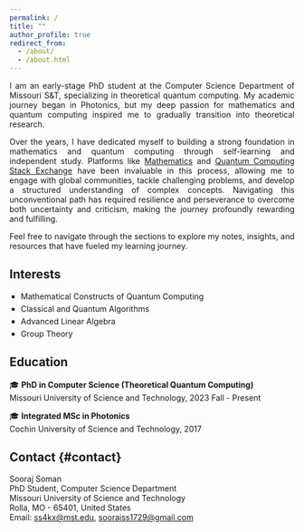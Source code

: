 ```yaml
---
permalink: /
title: ""
author_profile: true
redirect_from: 
  - /about/
  - /about.html
---
```


<style>
.text-block {
    text-indent: 0px;
    padding-top:0px;
    margin-top: 0px;
    margin-bottom: 0px;
    text-align: justify; /* Moved this from inline style */
}
</style>
    
<a name="about-me"></a>

<div class="text-block">
<p>I am an early-stage PhD student at the Computer Science Department of Missouri S&T, specializing in theoretical quantum computing. My academic journey began in Photonics, but my deep passion for mathematics and quantum computing inspired me to gradually transition into theoretical research.</p>

<p>Over the years, I have dedicated myself to building a strong foundation in mathematics and quantum computing through self-learning and independent study. Platforms like <a href="[ss4kx@mst.edu](https://math.stackexchange.com/users/223599/sooraj-soman?tab=profile)">Mathematics</a> and <a href="https://quantumcomputing.stackexchange.com/users/18369/sooraj-soman?tab=profile">Quantum Computing Stack Exchange</a> have been invaluable in this process, allowing me to engage with global communities, tackle challenging problems, and develop a structured understanding of complex concepts. Navigating this unconventional path has required resilience and perseverance to overcome both uncertainty and criticism, making the journey profoundly rewarding and fulfilling.</p>

<p>Feel free to navigate through the sections to explore my notes, insights, and resources that have fueled my learning journey.</p>
</div>


<style>
.interests-list ul {
    list-style-type: square; /* Black square bullets */
    padding-left: 20px; /* Add spacing for bullets */
    margin: 0; /* Remove default margins */
}

.interests-list li {
    color: inherit; /* Inherit the text color from the page */
    font-family: inherit; /* Inherit the font family */
    font-size: inherit; /* Inherit the font size */
    line-height: inherit; /* Maintain the global line height */
    margin-bottom: 5px; /* Space between list items */}
</style>
## Interests

<div class="interests-list">
<ul>
    <li>Mathematical Constructs of Quantum Computing</li>
    <li>Classical and Quantum Algorithms</li>
    <li>Advanced Linear Algebra</li>
    <li>Group Theory</li>
</ul>
</div>

## Education

🎓 **PhD in Computer Science (Theoretical Quantum Computing)**  
Missouri University of Science and Technology, 2023 Fall - Present

🎓 **Integrated MSc in Photonics**  
Cochin University of Science and Technology, 2017

## Contact {#contact}

<div style="font-size: 14px;">
Sooraj Soman<br>
PhD Student, Computer Science Department<br>
Missouri University of Science and Technology<br>  
Rolla, MO - 65401, United States<br>  
Email: <a href="ss4kx@mst.edu">ss4kx@mst.edu</a>, <a href="soorajss1729@gmail.com">soorajss1729@gmail.com</a> <br>
</div>

<!-- [soorajss1729@gmail.com](soorajss1729@gmail.com) -->
